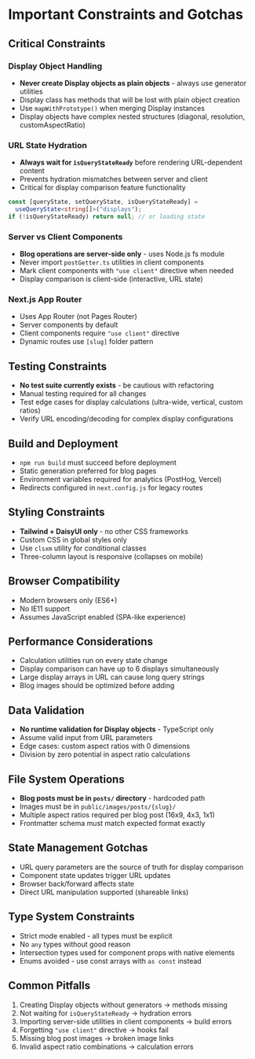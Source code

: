# Important Constraints and Gotchas

## Critical Constraints

### Display Object Handling

- **Never create Display objects as plain objects** - always use generator utilities
- Display class has methods that will be lost with plain object creation
- Use `mapWithPrototype()` when merging Display instances
- Display objects have complex nested structures (diagonal, resolution, customAspectRatio)

### URL State Hydration

- **Always wait for `isQueryStateReady`** before rendering URL-dependent content
- Prevents hydration mismatches between server and client
- Critical for display comparison feature functionality

```typescript
const [queryState, setQueryState, isQueryStateReady] =
  useQueryState<string[]>("displays");
if (!isQueryStateReady) return null; // or loading state
```

### Server vs Client Components

- **Blog operations are server-side only** - uses Node.js fs module
- Never import `postGetter.ts` utilities in client components
- Mark client components with `"use client"` directive when needed
- Display comparison is client-side (interactive, URL state)

### Next.js App Router

- Uses App Router (not Pages Router)
- Server components by default
- Client components require `"use client"` directive
- Dynamic routes use `[slug]` folder pattern

## Testing Constraints

- **No test suite currently exists** - be cautious with refactoring
- Manual testing required for all changes
- Test edge cases for display calculations (ultra-wide, vertical, custom ratios)
- Verify URL encoding/decoding for complex display configurations

## Build and Deployment

- `npm run build` must succeed before deployment
- Static generation preferred for blog pages
- Environment variables required for analytics (PostHog, Vercel)
- Redirects configured in `next.config.js` for legacy routes

## Styling Constraints

- **Tailwind + DaisyUI only** - no other CSS frameworks
- Custom CSS in global styles only
- Use `clsxm` utility for conditional classes
- Three-column layout is responsive (collapses on mobile)

## Browser Compatibility

- Modern browsers only (ES6+)
- No IE11 support
- Assumes JavaScript enabled (SPA-like experience)

## Performance Considerations

- Calculation utilities run on every state change
- Display comparison can have up to 6 displays simultaneously
- Large display arrays in URL can cause long query strings
- Blog images should be optimized before adding

## Data Validation

- **No runtime validation for Display objects** - TypeScript only
- Assume valid input from URL parameters
- Edge cases: custom aspect ratios with 0 dimensions
- Division by zero potential in aspect ratio calculations

## File System Operations

- **Blog posts must be in `posts/` directory** - hardcoded path
- Images must be in `public/images/posts/{slug}/`
- Multiple aspect ratios required per blog post (16x9, 4x3, 1x1)
- Frontmatter schema must match expected format exactly

## State Management Gotchas

- URL query parameters are the source of truth for display comparison
- Component state updates trigger URL updates
- Browser back/forward affects state
- Direct URL manipulation supported (shareable links)

## Type System Constraints

- Strict mode enabled - all types must be explicit
- No `any` types without good reason
- Intersection types used for component props with native elements
- Enums avoided - use const arrays with `as const` instead

## Common Pitfalls

1. Creating Display objects without generators → methods missing
2. Not waiting for `isQueryStateReady` → hydration errors
3. Importing server-side utilities in client components → build errors
4. Forgetting `"use client"` directive → hooks fail
5. Missing blog post images → broken image links
6. Invalid aspect ratio combinations → calculation errors
